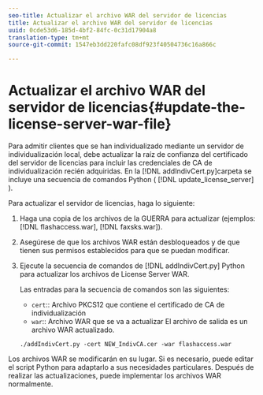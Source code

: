 ```yaml
---
seo-title: Actualizar el archivo WAR del servidor de licencias
title: Actualizar el archivo WAR del servidor de licencias
uuid: 0cde53d6-185d-4bf2-84fc-0c31d17904a8
translation-type: tm+mt
source-git-commit: 1547eb3dd220fafc08df923f40504736c16a866c

---
```



# Actualizar el archivo WAR del servidor de licencias{#update-the-license-server-war-file}

Para admitir clientes que se han individualizado mediante un servidor de individualización local, debe actualizar la raíz de confianza del certificado del servidor de licencias para incluir las credenciales de CA de individualización recién adquiridas. En la [!DNL addIndivCert.py]carpeta se incluye una secuencia de comandos Python ( [!DNL update_license_server] ).

Para actualizar el servidor de licencias, haga lo siguiente:

1. Haga una copia de los archivos de la GUERRA para actualizar (ejemplos: [!DNL flashaccess.war], [!DNL faxsks.war]).
1. Asegúrese de que los archivos WAR están desbloqueados y de que tienen sus permisos establecidos para que se puedan modificar.
1. Ejecute la secuencia de comandos de [!DNL addIndivCert.py] Python para actualizar los archivos de License Server WAR.

   Las entradas para la secuencia de comandos son las siguientes:

   * `cert`:: Archivo PKCS12 que contiene el certificado de CA de individualización
   * `war`:: Archivo WAR que se va a actualizar
   El archivo de salida es un archivo WAR actualizado.

   ```
   ./addIndivCert.py -cert NEW_IndivCA.cer -war flashaccess.war
   ```

Los archivos WAR se modificarán en su lugar. Si es necesario, puede editar el script Python para adaptarlo a sus necesidades particulares. Después de realizar las actualizaciones, puede implementar los archivos WAR normalmente.
